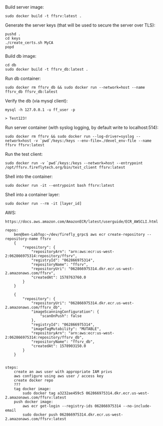 Build server image:
    
    sudo docker build -t ffsrv:latest .

Generate the server keys (that will be used to secure the server over TLS):

    pushd .
    cd keys
    ./create_certs.sh MyCA
    popd

Build db image:

    cd db
    sudo docker build -t ffsrv_db:latest .

Run db container:

    sudo docker rm ffsrv_db && sudo docker run --network=host --name ffsrv_db ffsrv_db:latest

Verify the db (via mysql client):

    mysql -h 127.0.0.1 -u ff_user -p

    > Test123!

Run server container (with syslog logging, by default write to localhost:514):

    sudo docker rm ffsrv && sudo docker run --log-driver=syslog --network=host -v `pwd`/keys:/keys --env-file=./devel_env-file --name ffsrv ffsrv:latest

Run the test client:

    sudo docker run -v `pwd`/keys:/keys --network=host --entrypoint /opt/ffsrv.fireflytech.org/bin/test_client ffsrv:latest

Shell into the container:

    sudo docker run -it --entrypoint bash ffsrv:latest

Shell into a container layer:

    sudo docker run --rm -it [layer_id]

AWS:

    https://docs.aws.amazon.com/AmazonECR/latest/userguide/ECR_AWSCLI.html
    
    repos:
	    ben@ben-LabTop:~/dev/firefly_grpc$ aws ecr create-repository --repository-name ffsrv
        {
            "repository": {
                "repositoryArn": "arn:aws:ecr:us-west-2:062866975314:repository/ffsrv",
                "registryId": "062866975314",
                "repositoryName": "ffsrv",
                "repositoryUri": "062866975314.dkr.ecr.us-west-2.amazonaws.com/ffsrv",
                "createdAt": 1578763760.0
            }
        }

        {
            "repository": {
                "repositoryUri": "062866975314.dkr.ecr.us-west-2.amazonaws.com/ffsrv_db", 
                "imageScanningConfiguration": {
                    "scanOnPush": false
                }, 
                "registryId": "062866975314", 
                "imageTagMutability": "MUTABLE", 
                "repositoryArn": "arn:aws:ecr:us-west-2:062866975314:repository/ffsrv_db", 
                "repositoryName": "ffsrv_db", 
                "createdAt": 1578903150.0
            }
        }


    steps:
        create an aws user with appropriate IAM privs
        aws configure using aws user / access key
        create docker repo
        ???
        tag docker image:
            sudo docker tag a3232ae459c5 062866975314.dkr.ecr.us-west-2.amazonaws.com/ffsrv:latest
        push docker image:
            aws ecr get-login --registry-ids 062866975314 --no-include-email
            sudo docker push 062866975314.dkr.ecr.us-west-2.amazonaws.com/ffsrv:latest
 
